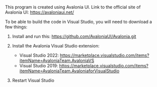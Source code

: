 This program is created using Avalonia UI.
Link to the official site of Avalonia UI: https://avaloniaui.net/

To be able to build the code in Visual Studio, you will need to download a few things:

1. Install and run this: https://github.com/AvaloniaUI/Avalonia.git
   
2. Install the Avalonia Visual Studio extension:
   
   - Visual Studio 2022: https://marketplace.visualstudio.com/items?itemName=AvaloniaTeam.AvaloniaVS
   - Visual Studio 2019: https://marketplace.visualstudio.com/items?itemName=AvaloniaTeam.AvaloniaforVisualStudio
     
3. Restart Visual Studio
   

